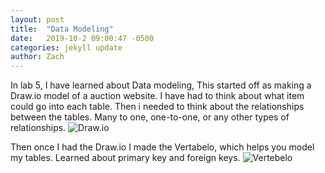 ```yaml
---
layout: post
title:  "Data Modeling"
date:   2019-10-2 09:00:47 -0500
categories: jekyll update
author: Zach
---
```

In lab 5, I have learned about Data modeling, This started off as making a
Draw.io model of a auction website. I have had to think about what item could go
into each table. Then i needed to think about the relationships between the tables.
Many to one, one-to-one, or any other types of relationships.
![Draw.io](/csci340blog/assets/img/Draw.png)


Then once I had the Draw.io I made the Vertabelo, which helps you model my tables.
Learned about primary key and foreign keys.
![Vertebelo](/csci340blog/assets/img/Vert.png)
